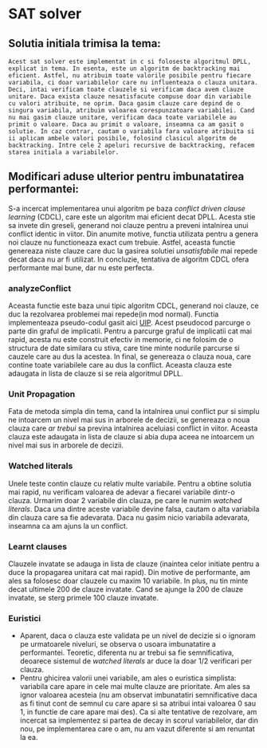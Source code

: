 # SAT solver

## Solutia initiala trimisa la tema:
    Acest sat solver este implementat in c si foloseste algoritmul DPLL, explicat in tema. In esenta, este un algoritm de backtracking mai eficient. Astfel, nu atribuim toate valorile posibile pentru fiecare variabila, ci doar variabilelor care nu influenteaza o clauza unitara. Deci, intai verificam toate clauzele si verificam daca avem clauze unitare. Daca exista clauze nesatisfacute compuse doar din variabile cu valori atribuite, ne oprim. Daca gasim clauze care depind de o singura variabila, atribuim valoarea corespunzatoare variabilei. Cand nu mai gasim clauze unitare, verificam daca toate variabilele au primit o valoare. Daca au primit o valoare, inseamna ca am gasit o solutie. In caz contrar, cautam o variabila fara valoare atribuita si ii aplicam ambele valori posibile, folosind clasicul algoritm de backtracking. Intre cele 2 apeluri recursive de backtracking, refacem starea initiala a variabilelor.

## Modificari aduse ulterior pentru imbunatatirea performantei:
S-a incercat implementarea unui algoritm pe baza *conflict driven clause learning* (CDCL), care este un algoritm mai eficient decat DPLL. Acesta stie sa invete din greseli, generand noi clauze pentru a preveni intalnirea unui conflict identic in viitor. Din anumite motive, functia utilizata pentru a genera noi clauze nu functioneaza exact cum trebuie. Astfel, aceasta functie genereaza niste clauze care duc la gasirea solutiei *unsatisfabile* mai repede decat daca nu ar fi utilizat.
In concluzie, tentativa de algoritm CDCL ofera performante mai bune, dar nu este perfecta.

### analyzeConflict
Aceasta functie este baza unui tipic algoritm CDCL, generand noi clauze, ce duc la rezolvarea problemei mai repede(in mod normal). Functia implementeaza pseudo-codul gasit aici [UIP](https://efforeffort.wordpress.com/2009/03/09/linear-time-first-uip-calculation/). Acest pseudocod parcurge o parte din graful de implicatii. Pentru a parcurge graful de implicatii cat mai rapid, acesta nu este construit efectiv in memorie, ci ne folosim de o structura de date similara cu stiva, care tine minte nodurile parcurse si cauzele care au dus la acestea. In final, se genereaza o clauza noua, care contine toate variabilele care au dus la conflict. Aceasta clauza este adaugata in lista de clauze si se reia algoritmul DPLL.

### Unit Propagation
Fata de metoda simpla din tema, cand la intalnirea unui conflict pur si simplu ne intoarcem un nivel mai sus in arborele de decizii, se genereaza o noua clauza care *ar trebui* sa previna intalnirea aceluiasi conflict in viitor. Aceasta clauza este adaugata in lista de clauze si abia dupa aceea ne intoarcem un nivel mai sus in arborele de decizii.

### Watched literals
Unele teste contin clauze cu relativ multe variabile. Pentru a obtine solutia mai rapid, nu verificam valoarea de adevar a fiecarei variabile dintr-o clauza. Urmarim doar 2 variabile din clauza, pe care le numim *watched literals*. Daca una dintre aceste variabile devine falsa, cautam o alta variabila din clauza care sa fie adevarata. Daca nu gasim nicio variabila adevarata, inseamna ca am ajuns la un conflict.

### Learnt clauses
Clauzele invatate se adauga in lista de clauze (inaintea celor initiate pentru a duce la propagarea unitara cat mai rapid). Din motive de performante, am ales sa folosesc doar clauzele cu maxim 10 variabile. In plus, nu tin minte decat ultimele 200 de clauze invatate. Cand se ajunge la 200 de clauze invatate, se sterg primele 100 clauze invatate.

### Euristici
-   Aparent, daca o clauza este validata pe un nivel de decizie si o ignoram pe urmatoarele niveluri, se observa o usoara imbunatatire a performantei. Teoretic, diferenta nu ar trebui sa fie semnificativa, deoarece sistemul de *watched literals* ar duce la doar 1/2 verificari per clauza.
-   Pentru ghicirea valorii unei variabile, am ales o euristica simplista: variabila care apare in cele mai multe clauze are prioritate. Am ales sa ignor valoarea acesteia (nu am observat imbunatatiri semnificative daca as fi tinut cont de semnul cu care apare si sa atribui intai valoarea 0 sau 1, in functie de care apare mai des). Ca si alte tentative de rezolvare, am incercat sa implementez si partea de decay in scorul variabilelor, dar din nou, pe implementarea care o am, nu am vazut diferente si am renuntat la ea.
